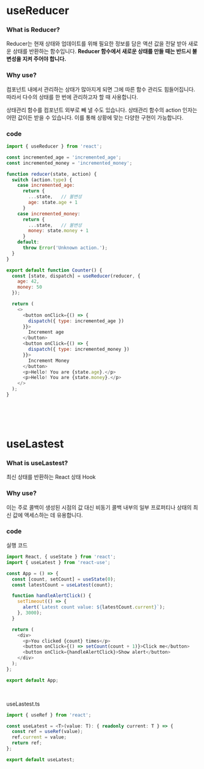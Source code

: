 useReducer
=============

### What is Reducer?
Reducer는 현재 상태와 업데이트를 위해 필요한 정보를 담은 액션 값을 전달 받아 새로운 상태를 반환하는 함수입니다. **Reducer 함수에서 새로운 상태를 만들 때는 반드시 불변성을 지켜 주어야 합니다.**

### Why use?
컴포넌트 내에서 관리하는 상태가 많아지게 되면 그에 따른 함수 관리도 힘들어집니다. 따라서 다수의 상태를 한 번에 관리하고자 할 때 사용합니다. 

상태관리 함수를 컴포넌트 외부로 빼 낼 수도 있습니다. 상태관리 함수의 action 인자는 어떤 값이든 받을 수 있습니다. 이를 통해 상황에 맞는 다양한 구현이 가능합니다.


### code
```javascript
import { useReducer } from 'react';

const incremented_age = 'incremented_age';
const incremented_money = 'incremented_money';

function reducer(state, action) {
  switch (action.type) {
    case incremented_age:
      return {
        ...state,   // 불변성
        age: state.age + 1
      }
    case incremented_money:
      return {
        ...state,   // 불변성
        money: state.money + 1
      }
    default:
      throw Error('Unknown action.');
  }
}

export default function Counter() {
  const [state, dispatch] = useReducer(reducer, {
    age: 42,
    money: 50
  });

  return (
    <>
      <button onClick={() => {
        dispatch({ type: incremented_age })
      }}>
        Increment age
      </button>
      <button onClick={() => {
        dispatch({ type: incremented_money })
      }}>
        Increment Money
      </button>
      <p>Hello! You are {state.age}.</p>
      <p>Hello! You are {state.money}.</p>
    </>
  );
}
```

<br>
<br>
<br>

useLastest
=============

### What is useLastest?
최신 상태를 반환하는 React 상태 Hook

### Why use?
이는 주로 콜백이 생성된 시점의 값 대신 비동기 콜백 내부의 일부 프로퍼티나 상태의 최신 값에 액세스하는 데 유용합니다.

### code
실행 코드
```javascript
import React, { useState } from 'react';
import { useLatest } from 'react-use';

const App = () => {
  const [count, setCount] = useState(0);
  const latestCount = useLatest(count);

  function handleAlertClick() {
    setTimeout(() => {
      alert(`Latest count value: ${latestCount.current}`);
    }, 3000);
  }

  return (
    <div>
      <p>You clicked {count} times</p>
      <button onClick={() => setCount(count + 1)}>Click me</button>
      <button onClick={handleAlertClick}>Show alert</button>
    </div>
  );
};

export default App;
```
<br>

useLastest.ts
```typescript
import { useRef } from 'react';

const useLatest = <T>(value: T): { readonly current: T } => {
  const ref = useRef(value);
  ref.current = value;
  return ref;
};

export default useLatest;
```